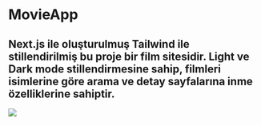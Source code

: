 # MovieApp

## Next.js ile oluşturulmuş Tailwind ile stillendirilmiş bu proje bir film sitesidir. Light ve Dark mode stillendirmesine sahip, filmleri isimlerine göre arama ve detay sayfalarına inme özelliklerine sahiptir.

![](movieAppY.gif)
